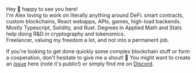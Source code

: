Hey 👋 happy to see you here! <br> 
I'm Alex loving to work on literally anything around DeFi: smart contracts, custom blockchains, React webapps, APIs, games, high-load backends. 
Mostly Typescript, Solidity, and Rust. Degrees in Applied Math and Stats help doing R&D in cryptography and tokenomics.<br>
Freelancer, valuing my freedom a lot, and not into a permanent job. 

If you're looking to get done quickly some complex blockchain stuff or form a cooperation, don't hesitate to give me a shout! 🤳
You might want to create an [issue](https://github.com/crypt0grapher/crypt0grapher/issues/new) here (note it's public!) or simply find me on [Discord](https://discord.gg/9AkGNPvU).

<!--
**crypt0grapher/crypt0grapher** is a ✨ _special_ ✨ repository because its `README.md` (this file) appears on your GitHub profile.

Here are some ideas to get you started:

- 🔭 I’m currently working on ...
- 🌱 I’m currently learning ...
- 👯 I’m looking to collaborate on ...
- 🤔 I’m looking for help with ...
- 💬 Ask me about ...
- 📫 How to reach me: ...
- 😄 Pronouns: ...
- ⚡ Fun fact: ...
-->
